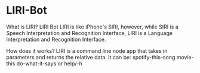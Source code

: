 # LIRI-Bot
What is LIRI?
LIRI Bot
LIRI is like iPhone's SIRI, however, while SIRI is a Speech Interpretation and Recognition Interface, LIRI is a Language Interpretation and Recognition Interface. 

How does it works?
LIRI is a command line node app that takes in parameters and returns the relative data.
It can be:
spotify-this-song  movie-this  do-what-it-says  or help/-h